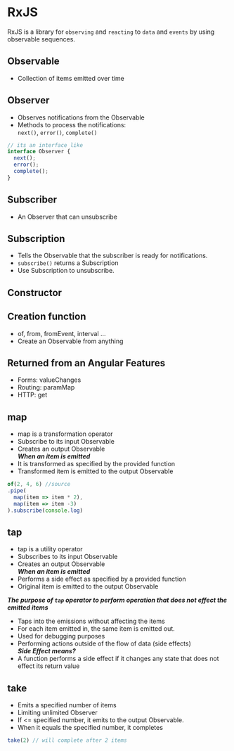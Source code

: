 # RxJS 
RxJS is a library for `observing` and `reacting` to `data` and `events` by using observable sequences.

## Observable 
- Collection of items emitted over time

## Observer
- Observes notifications from the Observable
- Methods to process the notifications:  
`next()`, `error()`, `complete()`
```javascript
// its an interface like 
interface Observer {
  next();
  error();
  complete();
}
```

## Subscriber 
- An Observer that can unsubscribe

## Subscription 
- Tells the Observable that the subscriber is ready for notifications.
- `subscribe()` returns a Subscription
- Use Subscription to unsubscribe.

## Constructor
## Creation function
- of, from, fromEvent, interval ...
- Create an Observable from anything

## Returned from an Angular Features
- Forms: valueChanges
- Routing: paramMap
- HTTP: get

## map
- map is a transformation operator
- Subscribe to its input Observable
- Creates an output Observable  
***When an item is emitted***
- It is transformed as specified by the provided function
- Transformed item is emitted to the output Observable
```javascript
of(2, 4, 6) //source 
.pipe(
  map(item => item * 2),
  map(item => item -3)
).subscribe(console.log)
```

## tap
- tap is a utility operator
- Subscribes to its input Observable
- Creates an output Observable   
***When an item is emitted***
- Performs a side effect as specified by a provided function
- Original item is emitted to the output Observable    

***The purpose of `tap` operator to perform operation that does not effect the emitted items***
- Taps into the emissions without affecting the items
- For each item emitted in, the same item is emitted out.
- Used for debugging purposes
- Performing actions outside of the flow of data (side effects)  
***Side Effect means?***
- A function performs a side effect if it changes any state that does not effect its return value

## take
- Emits a specified number of items
- Limiting unlimited Observer
- If <= specified number, it emits to the output Observable.
- When it equals the specified number, it completes

```javascript
take(2) // will complete after 2 items
```
